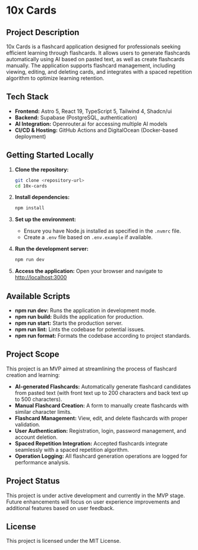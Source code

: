 # 10x Cards

## Project Description

10x Cards is a flashcard application designed for professionals seeking efficient learning through flashcards. It allows users to generate flashcards automatically using AI based on pasted text, as well as create flashcards manually. The application supports flashcard management, including viewing, editing, and deleting cards, and integrates with a spaced repetition algorithm to optimize learning retention.

## Tech Stack

- **Frontend:** Astro 5, React 19, TypeScript 5, Tailwind 4, Shadcn/ui
- **Backend:** Supabase (PostgreSQL, authentication)
- **AI Integration:** Openrouter.ai for accessing multiple AI models
- **CI/CD & Hosting:** GitHub Actions and DigitalOcean (Docker-based deployment)

## Getting Started Locally

1. **Clone the repository:**
   ```bash
   git clone <repository-url>
   cd 10x-cards
   ```

2. **Install dependencies:**
   ```bash
   npm install
   ```

3. **Set up the environment:**
   - Ensure you have Node.js installed as specified in the `.nvmrc` file.
   - Create a `.env` file based on `.env.example` if available.

4. **Run the development server:**
   ```bash
   npm run dev
   ```

5. **Access the application:**
   Open your browser and navigate to [http://localhost:3000](http://localhost:3000)

## Available Scripts

- **npm run dev:** Runs the application in development mode.
- **npm run build:** Builds the application for production.
- **npm run start:** Starts the production server.
- **npm run lint:** Lints the codebase for potential issues.
- **npm run format:** Formats the codebase according to project standards.

## Project Scope

This project is an MVP aimed at streamlining the process of flashcard creation and learning:

- **AI-generated Flashcards:** Automatically generate flashcard candidates from pasted text (with front text up to 200 characters and back text up to 500 characters).
- **Manual Flashcard Creation:** A form to manually create flashcards with similar character limits.
- **Flashcard Management:** View, edit, and delete flashcards with proper validation.
- **User Authentication:** Registration, login, password management, and account deletion.
- **Spaced Repetition Integration:** Accepted flashcards integrate seamlessly with a spaced repetition algorithm.
- **Operation Logging:** All flashcard generation operations are logged for performance analysis.

## Project Status

This project is under active development and currently in the MVP stage. Future enhancements will focus on user experience improvements and additional features based on user feedback.

## License

This project is licensed under the MIT License. 